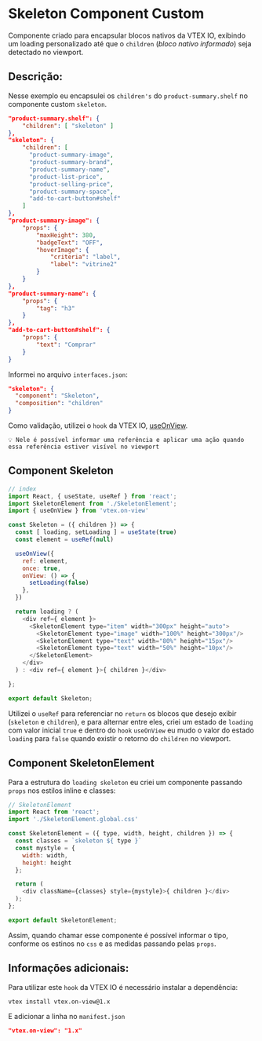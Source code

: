 # Skeleton Component Custom

Componente criado para encapsular blocos nativos da VTEX IO, exibindo um loading personalizado até que o `children` (_bloco nativo informado_) seja detectado no viewport.

## Descrição:
Nesse exemplo eu encapsulei os `children's` do `product-summary.shelf` no componente custom `skeleton`.

```json
"product-summary.shelf": {
    "children": [ "skeleton" ]
},
"skeleton": {
    "children": [ 
      "product-summary-image",
      "product-summary-brand",
      "product-summary-name",
      "product-list-price",
      "product-selling-price",
      "product-summary-space",
      "add-to-cart-button#shelf"
    ]
},
"product-summary-image": {
    "props": {
        "maxHeight": 380,
        "badgeText": "OFF",
        "hoverImage": {
            "criteria": "label",
            "label": "vitrine2"
        }
    }
},
"product-summary-name": {
    "props": {
        "tag": "h3"
    }
},
"add-to-cart-button#shelf": {
    "props": {
        "text": "Comprar"
    }
}
```
Informei no arquivo `interfaces.json`:
```json
"skeleton": {
  "component": "Skeleton",
  "composition": "children"
}
```
Como validação, utilizei o `hook` da VTEX IO, [useOnView](https://github.com/vtex-apps/on-view). 
```text
💡 Nele é possível informar uma referência e aplicar uma ação quando essa referência estiver visível no viewport
```
## Component Skeleton
```js
// index
import React, { useState, useRef } from 'react';
import SkeletonElement from './SkeletonElement';
import { useOnView } from 'vtex.on-view'

const Skeleton = ({ children }) => {
  const [ loading, setLoading ] = useState(true)
  const element = useRef(null)

  useOnView({
    ref: element,
    once: true,
    onView: () => {
      setLoading(false)
    },
  })

  return loading ? (
    <div ref={ element }>
      <SkeletonElement type="item" width="300px" height="auto">
        <SkeletonElement type="image" width="100%" height="300px"/>
        <SkeletonElement type="text" width="80%" height="15px"/>
        <SkeletonElement type="text" width="50%" height="10px"/>
      </SkeletonElement>
    </div>
  ) : <div ref={ element }>{ children }</div>

};

export default Skeleton;
```
Utilizei o `useRef` para referenciar no `return` os blocos que desejo exibir (`skeleton` e `children`), e para alternar entre eles, criei um estado de `loading` com valor inicial `true` e dentro do `hook` `useOnView` eu mudo o valor do estado `loading` para `false` quando existir o retorno do `children` no viewport.

## Component SkeletonElement

Para a estrutura do `loading skeleton` eu criei um componente passando `props` nos estilos inline e classes:
```js
// SkeletonElement
import React from 'react';
import './SkeletonElement.global.css'

const SkeletonElement = ({ type, width, height, children }) => {
  const classes = `skeleton ${ type }`
  const mystyle = {
    width: width,
    height: height
  };

  return (
    <div className={classes} style={mystyle}>{ children }</div>
  );
};

export default SkeletonElement;
```
Assim, quando chamar esse componente é possível informar o tipo, conforme os estinos no `css` e as medidas passando pelas `props`.

## Informações adicionais:

Para utilizar este `hook` da VTEX IO é necessário instalar a dependência:
```bash
vtex install vtex.on-view@1.x
```
E adicionar a linha no `manifest.json`
```json
"vtex.on-view": "1.x"
```
